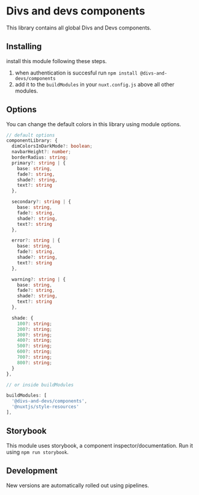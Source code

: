 # Divs and devs components

This library contains all global Divs and Devs components.

## Installing

install this module following these steps.
1. when authentication is succesful run `npm install @divs-and-devs/components`
2. add it to the `buildModules` in your `nuxt.config.js` above all other modules.

## Options

You can change the default colors in this library using module options.

```ts
// default options
componentLibrary: {
  dimColorsInDarkMode?: boolean;
  navbarHeight?: number;
  borderRadius: string;
  primary?: string | {
    base: string,
    fade?: string,
    shade?: string,
    text?: string
  },

  secondary?: string | {
    base: string,
    fade?: string,
    shade?: string,
    text?: string
  },

  error?: string | {
    base: string,
    fade?: string,
    shade?: string,
    text?: string
  },

  warning?: string | {
    base: string,
    fade?: string,
    shade?: string,
    text?: string
  },

  shade: {
    100?: string;
    200?: string;
    300?: string;
    400?: string;
    500?: string;
    600?: string;
    700?: string;
    800?: string;
  }
},

// or inside buildModules

buildModules: [
  '@divs-and-devs/components',
  '@nuxtjs/style-resources'
],
```

## Storybook

This module uses storybook, a component inspector/documentation. Run it using `npm run storybook`.

## Development

New versions are automatically rolled out using pipelines.
